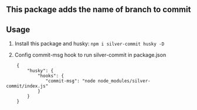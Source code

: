 ## This package adds the name of branch to commit

## Usage

1.  Install this package and husky: `npm i silver-commit husky -D`

2.  Config commit-msg hook to run silver-commit in package.json

```
    {
        "husky": {
            "hooks": {
               "commit-msg": "node node_modules/silver-commit/index.js"
            }
        }
    }
```
